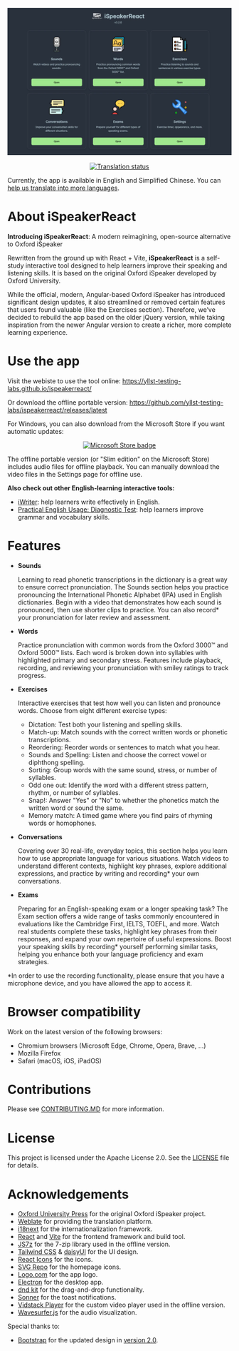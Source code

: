 <p align="center">
  <img src="./public/images/homepage_screenshot.webp" alt="iSpeakerReact homepage screenshot" />
</p>

<p align="center">
  <a href="https://hosted.weblate.org/engage/ispeakerreact/">
    <img src="https://hosted.weblate.org/widget/ispeakerreact/ispeakerreact-component/multi-blue.svg" width="600px" alt="Translation status" />
  </a>
</p>

Currently, the app is available in English and Simplified Chinese. You can [help us translate into more languages](https://github.com/yllst-testing-labs/ispeakerreact/issues/18).

# About iSpeakerReact

**Introducing iSpeakerReact**: A modern reimagining, open-source alternative to Oxford iSpeaker

Rewritten from the ground up with React + Vite, **iSpeakerReact** is a self-study interactive tool designed to help learners improve their speaking and listening skills. It is based on the original Oxford iSpeaker developed by Oxford University.

While the official, modern, Angular-based Oxford iSpeaker has introduced significant design updates, it also streamlined or removed certain features that users found valuable (like the Exercises section). Therefore, we’ve decided to rebuild the app based on the older jQuery version, while taking inspiration from the newer Angular version to create a richer, more complete learning experience.

# Use the app

Visit the webiste to use the tool online: <https://yllst-testing-labs.github.io/ispeakerreact/>

Or download the offline portable version: <https://github.com/yllst-testing-labs/ispeakerreact/releases/latest>

For Windows, you can also download from the Microsoft Store if you want automatic updates:

<p align="center">
    <a href="https://apps.microsoft.com/store/detail/9NWK49GLXGFP?launch=true&mode=mini">
        <img width="300px" src="https://get.microsoft.com/images/en-us%20dark.svg" alt="Microsoft Store badge"/>
    </a>
</p>

The offline portable version (or "Slim edition" on the Microsoft Store) includes audio files for offline playback. You can manually download the video files in the Settings page for offline use.

**Also check out other English-learning interactive tools:**

- [iWriter](http://github.com/yell0wsuit/iwriter): help learners write effectively in English.
- [Practical English Usage: Diagnostic Test](http://github.com/yell0wsuit/oxford-peu-diagnostics): help learners improve grammar and vocabulary skills.

# Features

- **Sounds**

  Learning to read phonetic transcriptions in the dictionary is a great way to ensure correct pronunciation. The Sounds section helps you practice pronouncing the International Phonetic Alphabet (IPA) used in English dictionaries. Begin with a video that demonstrates how each sound is pronounced, then use shorter clips to practice. You can also record* your pronunciation for later review and assessment.

- **Words**

  Practice pronunciation with common words from the Oxford 3000™ and Oxford 5000™ lists. Each word is broken down into syllables with highlighted primary and secondary stress. Features include playback, recording, and reviewing your pronunciation with smiley ratings to track progress.

- **Exercises**

  Interactive exercises that test how well you can listen and pronounce words. Choose from eight different exercise types:

  - Dictation: Test both your listening and spelling skills.
  - Match-up: Match sounds with the correct written words or phonetic transcriptions.
  - Reordering: Reorder words or sentences to match what you hear.
  - Sounds and Spelling: Listen and choose the correct vowel or diphthong spelling.
  - Sorting: Group words with the same sound, stress, or number of syllables.
  - Odd one out: Identify the word with a different stress pattern, rhythm, or number of syllables.
  - Snap!: Answer "Yes" or "No" to whether the phonetics match the written word or sound the same.
  - Memory match: A timed game where you find pairs of rhyming words or homophones.

- **Conversations**

  Covering over 30 real-life, everyday topics, this section helps you learn how to use appropriate language for various situations. Watch videos to understand different contexts, highlight key phrases, explore additional expressions, and practice by writing and recording* your own conversations.

- **Exams**

  Preparing for an English-speaking exam or a longer speaking task? The Exam section offers a wide range of tasks commonly encountered in evaluations like the Cambridge First, IELTS, TOEFL, and more. Watch real students complete these tasks, highlight key phrases from their responses, and expand your own repertoire of useful expressions. Boost your speaking skills by recording* yourself performing similar tasks, helping you enhance both your language proficiency and exam strategies.

*In order to use the recording functionality, please ensure that you have a microphone device, and you have allowed the app to access it.

# Browser compatibility

Work on the latest version of the following browsers:

- Chromium browsers (Microsoft Edge, Chrome, Opera, Brave, ...)
- Mozilla Firefox
- Safari (macOS, iOS, iPadOS)

# Contributions

Please see [CONTRIBUTING.MD](./CONTRIBUTING.md) for more information.

# License

This project is licensed under the Apache License 2.0. See the [LICENSE](./LICENSE) file for details.

# Acknowledgements

- [Oxford University Press](https://www.oxfordlearnersdictionaries.com/) for the original Oxford iSpeaker project.
- [Weblate](https://weblate.org/) for providing the translation platform.
- [i18next](https://www.i18next.com/) for the internationalization framework.
- [React](https://react.dev/) and [Vite](https://vitejs.dev/) for the frontend framework and build tool.
- [JS7z](https://github.com/GMH-Code/JS7z) for the 7-zip library used in the offline version.
- [Tailwind CSS](https://tailwindcss.com/) & [daisyUI](https://daisyui.com/) for the UI design.
- [React Icons](https://react-icons.github.io/react-icons/) for the icons.
- [SVG Repo](https://www.svgrepo.com/) for the homepage icons.
- [Logo.com](https://logo.com/) for the app logo.
- [Electron](https://www.electronjs.org/) for the desktop app.
- [dnd kit](https://dndkit.com/) for the drag-and-drop functionality.
- [Sonner](https://sonner.emilkowal.ski/) for the toast notifications.
- [Vidstack Player](https://vidstack.io/) for the custom video player used in the offline version.
- [Wavesurfer.js](https://wavesurfer.xyz/) for the audio visualization.

Special thanks to:

- [Bootstrap](https://getbootstrap.com/) for the updated design in [version 2.0](https://github.com/yllst-testing-labs/ispeakerreact/pull/6).
